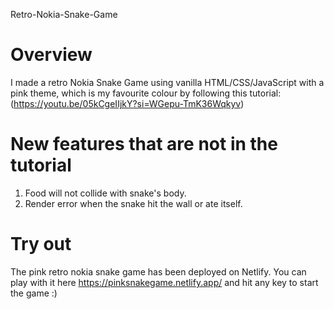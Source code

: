 Retro-Nokia-Snake-Game

# Overview

I made a retro Nokia Snake Game using vanilla HTML/CSS/JavaScript with a pink theme, which is my favourite colour by following this tutorial:
(https://youtu.be/05kCgeIIjkY?si=WGepu-TmK36Wqkyv)

# New features that are not in the tutorial

1. Food will not collide with snake's body.
2. Render error when the snake hit the wall or ate itself.

# Try out

The pink retro nokia snake game has been deployed on Netlify.
You can play with it here https://pinksnakegame.netlify.app/ and hit any key to start the game :)
